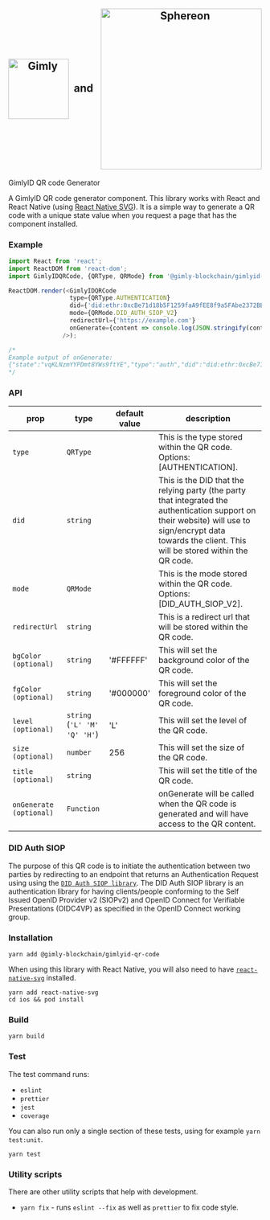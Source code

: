 <h1 align="center">
  <h2 style="text-align: center; vertical-align: middle">
    <center><a href="https://www.gimly.io/"><img src="https://avatars.githubusercontent.com/u/64525639?s=200&v=4" alt="Gimly" width="120" style="vertical-align: middle"></a> &nbsp;and &nbsp; <a href="https://www.sphereon.com"><img src="https://sphereon.com/content/themes/sphereon/assets/img/logo.svg" alt="Sphereon" width="320" style="vertical-align: middle" ></a></center>
  </h2>
  GimlyID QR code Generator
</h1>

A GimlyID QR code generator component. This library works with React and React Native (using [React Native SVG](https://github.com/react-native-svg/react-native-svg)). It is a simple way to generate a QR code with a unique state value when you request a page that has the component installed.

### Example
 ```js
import React from 'react';
import ReactDOM from 'react-dom';
import GimlyIDQRCode, {QRType, QRMode} from '@gimly-blockchain/gimlyid-qr-code';

ReactDOM.render(<GimlyIDQRCode 
                  type={QRType.AUTHENTICATION} 
                  did={'did:ethr:0xcBe71d18b5F1259faA9fEE8f9a5FAbe2372BE8c9'} 
                  mode={QRMode.DID_AUTH_SIOP_V2}
                  redirectUrl={'https://example.com'}
                  onGenerate={content => console.log(JSON.stringify(content))}
                />);

/*
Example output of onGenerate:
{"state":"vqKLNzmYYPDmt8YWs9ftYE","type":"auth","did":"did:ethr:0xcBe71d18b5F1259faA9fEE8f9a5FAbe2372BE8c9","mode":"didauth","redirectUrl":"https://example.com","qrValue":"{\"state\":\"vqKLNzmYYPDmt8YWs9ftYE\",\"type\":\"auth\",\"did\":\"did:ethr:0xcBe71d18b5F1259faA9fEE8f9a5FAbe2372BE8c9\",\"mode\":\"didauth\",\"redirectUrl\":\"https://example.com\"}"}
*/
 ```

### API
| prop                    | type                         | default value | description                                                                                                                                                                                              |
| ----------------------- | ---------------------------- | ------------- | -------------------------------------------------------------------------------------------------------------------------------------------------------------------------------------------------------- |
| `type`                  | `QRType`                     |               | This is the type stored within the QR code. Options: [AUTHENTICATION].                                                                                                                                   |
| `did`                   | `string`                     |               | This is the DID that the relying party (the party that integrated the authentication support on their website) will use to sign/encrypt data towards the client. This will be stored within the QR code. |
| `mode`                  | `QRMode`                     |               | This is the mode stored within the QR code. Options: [DID_AUTH_SIOP_V2].                                                                                                                                 |
| `redirectUrl`           | `string`                     |               | This is a redirect url that will be stored within the QR code.                                                                                                                                           |
| `bgColor (optional)`    | `string`                     | '#FFFFFF'     | This will set the background color of the QR code.                                                                                                                                                       |
| `fgColor (optional)`    | `string`                     | '#000000'     | This will set the foreground color of the QR code.                                                                                                                                                       |
| `level (optional)`      | `string` (`'L' 'M' 'Q' 'H'`) | 'L'           | This will set the level of the QR code.                                                                                                                                                                  |
| `size (optional)`       | `number`                     | 256           | This will set the size of the QR code.                                                                                                                                                                   |
| `title (optional)`      | `string`                     |               | This will set the title of the QR code.                                                                                                                                                                  |
| `onGenerate (optional)` | `Function`                   |               | onGenerate will be called when the QR code is generated and will have access to the QR content.                                                                                                          |

### DID Auth SIOP
The purpose of this QR code is to initiate the authentication between two parties by redirecting to an endpoint that returns an Authentication Request using using the [`DID Auth SIOP library`](https://github.com/Sphereon-Opensource/did-auth-siop).
The DID Auth SIOP library is an authentication library for having clients/people conforming to the Self Issued OpenID Provider v2 (SIOPv2) and OpenID Connect for Verifiable Presentations (OIDC4VP) as specified in the OpenID Connect working group.

### Installation
```shell
yarn add @gimly-blockchain/gimlyid-qr-code
```

When using this library with React Native, you will also need to have [`react-native-svg`](https://github.com/react-native-svg/react-native-svg#installation) installed.

```
yarn add react-native-svg
cd ios && pod install
```

### Build
```shell
yarn build
```

### Test
The test command runs:
* `eslint`
* `prettier`
* `jest`
* `coverage`

You can also run only a single section of these tests, using for example `yarn test:unit`.
```shell
yarn test
```

### Utility scripts
There are other utility scripts that help with development.

* `yarn fix` - runs `eslint --fix` as well as `prettier` to fix code style.
